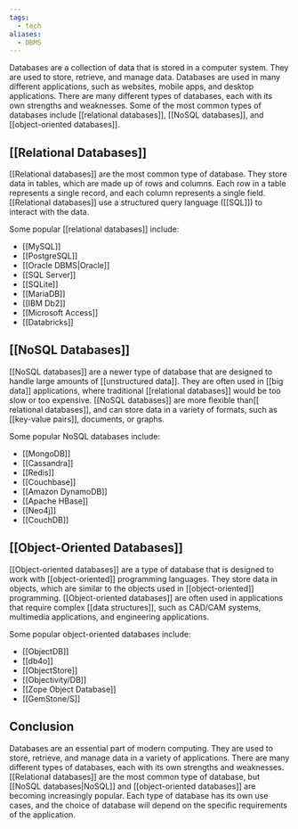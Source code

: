```yaml
---
tags:
  - tech
aliases:
  - DBMS
---
```


Databases are a collection of data that is stored in a computer system.
They are used to store, retrieve, and manage data. 
Databases are used in many different applications, such as websites, mobile apps, and desktop applications. 
There are many different types of databases, each with its own strengths and weaknesses. 
Some of the most common types of databases include [[relational databases]], [[NoSQL databases]], and [[object-oriented databases]].

## [[Relational Databases]]

[[Relational databases]] are the most common type of database.
They store data in tables, which are made up of rows and columns.
Each row in a table represents a single record, and each column represents a single field.
[[Relational databases]] use a structured query language ([[SQL]]) to interact with the data.

Some popular [[relational databases]] include:
- [[MySQL]]
- [[PostgreSQL]]
- [[Oracle DBMS|Oracle]]
- [[SQL Server]]
- [[SQLite]]
- [[MariaDB]]
- [[IBM Db2]]
- [[Microsoft Access]]
- [[Databricks]]

## [[NoSQL Databases]]

[[NoSQL databases]] are a newer type of database that are designed to handle large amounts of [[unstructured data]].
They are often used in [[big data]] applications, where traditional [[relational databases]] would be too slow or too expensive.
[[NoSQL databases]] are more flexible than[[ relational databases]], and can store data in a variety of formats, such as [[key-value pairs]], documents, or graphs.

Some popular NoSQL databases include:
- [[MongoDB]]
- [[Cassandra]]
- [[Redis]]
- [[Couchbase]]
- [[Amazon DynamoDB]]
- [[Apache HBase]]
- [[Neo4j]]
- [[CouchDB]]

## [[Object-Oriented Databases]]

[[Object-oriented databases]] are a type of database that is designed to work with [[object-oriented]] programming languages.
They store data in objects, which are similar to the objects used in [[object-oriented]] programming.
[[Object-oriented databases]] are often used in applications that require complex [[data structures]], such as CAD/CAM systems, multimedia applications, and engineering applications.

Some popular object-oriented databases include:
- [[ObjectDB]]
- [[db4o]]
- [[ObjectStore]]
- [[Objectivity/DB]]
- [[Zope Object Database]]
- [[GemStone/S]]

## Conclusion

Databases are an essential part of modern computing.
They are used to store, retrieve, and manage data in a variety of applications.
There are many different types of databases, each with its own strengths and weaknesses.
[[Relational databases]] are the most common type of database, but [[NoSQL databases|NoSQL]] and [[object-oriented databases]] are becoming increasingly popular.
Each type of database has its own use cases, and the choice of database will depend on the specific requirements of the application.